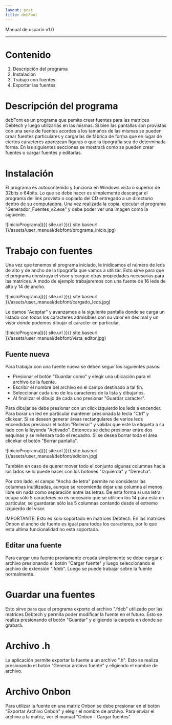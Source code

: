 ```yaml
---
layout: post
title: debFont
---
```


Manual de usuario v1.0

---

# Contenido

1. Descripción del programa
2. Instalación
3. Trabajo con fuentes
4. Exportar las fuentes

# Descripción del programa

debFont es un programa que pemite crear fuentes para las matrices Debtech y luego utilizarlas en las mismas. Si bien las pantallas son provistas con una serie de fuentes acordes a los tamaños de las mismas se pueden crear fuentes particulares y cargarlas de fábrica de forma que en lugar de ciertos caracteres aparezcan figuras o que la tipografía sea de determinada forma. En las siguientes secciones se mostrará como se pueden crear fuentes o cargar fuentes y editarlas. 

# Instalación

El programa es autocontenido y funciona en Windows vista o superior de 32bits o 64bits. Lo que se debe hacer es simplemente descargar el programa del link provisto o copiarlo del CD entregado a un directorio dentro de su computadora. Una vez realizada la copia, ejecutar el programa "Generador_Fuentes_v2.exe" y debe poder ver una imagen como la siguiente.

![InicioPrograma]({{ site.url }}{{ site.baseurl }}/assets/user_manual/debfont/programa_inicio.jpg)

# Trabajo con fuentes

Una vez que tenemos el programa iniciado, le inidicamos el número de leds de alto y de ancho de la tipografía que vamos a utilizar. Esto sirve para que el programa construya el visor y cargue otras propiedades necesarias para las matrices. A modo de ejemplo trabajaremos con una fuente de 16 leds de alto y 14 de ancho.

![InicioPrograma]({{ site.url }}{{ site.baseurl }}/assets/user_manual/debfont/cargado_leds.jpg)

Le damos "Aceptar" y avanzamos a la siguiente pantalla donde se carga un listado con todos los caracteres admisibles con su valor en decimal y un visor donde podemos dibujar el caracter en particular.

![InicioPrograma]({{ site.url }}{{ site.baseurl }}/assets/user_manual/debfont/vista_editor.jpg)

## Fuente nueva

Para trabajar con una fuente nueva se deben seguir los siguientes pasos:

* Presionar el botón "Guardar como" y elegir una ubicación para el archivo de la fuente.
* Escribir el nombre del archivo en el campo destinado a tal fin.
* Seleccionar cada uno de los caracteres de la lista y dibujarlos.
* Al finalizar el dibujo de cada uno presionar "Guardar caracter".

Para dibujar se debe presionar con un click izquierdo los leds a encender. Para borar un led en particular mantener presionada la tecla "Ctrl" y clickear. Si se desean generar áreas rectangulares de varios leds encendidos presionar el botón "Rellenar" y validar que esté la etiqueta a su lado con la leyenda "Activado". Entonces se debe presionar entre dos esquinas y se rellenará todo el recuadro. Si se desea borrar toda el área clicekar el botón "Borrar pantalla".

![InicioPrograma]({{ site.url }}{{ site.baseurl }}/assets/user_manual/debfont/edicion.jpg)

También en caso de querer mover todo el conjunto algunas columnas hacia los lados se lo puede hacer con los botones "Izquierda" y "Derecha".

Por otro lado, el campo "Ancho de letra" permite no considerar las columnas inutilizadas, aunque se recomienda dejar una columna al menos libre sin nada como separación entre las letras. De esta forma si una letra ocupa sólo 5 caracteres no es necesario que se utilicen los 14 para esta en particular, se guardarán sólo las 5 columnas contando desde el extremo izquierdo del visor.

IMPORTANTE: Esto es solo soportado en matrices Debtech. En las matrices Onbon el ancho de fuente es igual para todos los caracteres, por lo que esta ultima funcionalidad no está soportada.

## Editar una fuente 

Para cargar una fuente previamente creada simplemente se debe cargar el archivo presionando el botón "Cargar fuente" y luego seleccionando el archivo de extensión ".fdeb". Luego se puede trabajar sobre la fuente normalmente.

# Guardar una fuentes

Esto sirve para que el programa exporte el archivo ".fdeb" utilizado por las matrices Debtech y permita poder modificar la fuente en el futuro. Esto se realiza presionando el botón "Guardar" y eligiendo la carpeta en donde se grabará.

# Archivo .h

La aplicación permite exportar la fuente a un archivo ".h". Esto se realiza presionando el botón "Generar archivo fuente" y eligiendo el nombre de archivo.

# Archivo Onbon

Para utilizar la fuente en una matriz Onbon se debe presionar en el botón "Exportar Archivo Onbon" y elegir el nombre de archivo. Para enviar el archivo a la matriz, ver el manual "Onbon - Cargar fuentes".